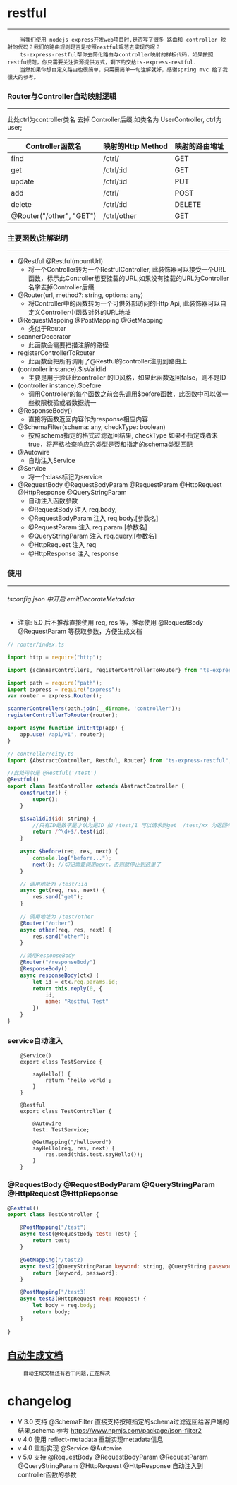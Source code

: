 # restful
---
```
    当我们使用 nodejs express开发web项目时,是否写了很多 路由和 controller 映射的代码？我们的路由规则是否是按照restful规范去实现的呢？
    ts-express-restful帮你去简化路由与controller映射的样板代码，如果按照restfu规范，你只需要关注资源提供方式，剩下的交给ts-express-restful.
    当然如果你想自定义路由也很简单，只需要简单一句注解就好，感谢spring mvc 给了我很大的参考。
```    

### Router与Controller自动映射逻辑
---

此处ctrl为controller类名 去掉 Controller后缀.如类名为 UserController, ctrl为 user;

| Controller函数名 | 映射的Http Method | 映射的路由地址 | 
|-----------------|------------------|--------------|
| find            | /ctrl/           |  GET         |
| get             | /ctrl/:id        |  GET         |
| update          | /ctrl/:id        |  PUT         |
| add             | /ctrl/           |  POST        |
| delete          | /ctrl/:id        |  DELETE      |
| @Router("/other", "GET")| /ctrl/other     | GET   |


### 主要函数\注解说明
---


-  @Restful @Restful(mountUrl)
   - 将一个Controller转为一个RestfulController, 此装饰器可以接受一个URL函数，标示此Controller想要挂载的URL,如果没有挂载的URL为Controller名字去掉Controller后缀
- @Router(url, method?: string, options: any) 
  - 将Controller中的函数转为一个可供外部访问的Http Api, 此装饰器可以自定义Controller中函数对外的URL地址
- @RequestMapping @PostMapping @GetMapping
  - 类似于Router
- scannerDecorator 
  - 此函数会需要扫描注解的路径
- registerControllerToRouter 
  - 此函数会把所有调用了@Restful的controller注册到路由上
- (controller instance).$isValidId 
  - 主要是用于验证此controller 的ID风格，如果此函数返回false，则不是ID
- (controller instance).$before
  -  调用Controller的每个函数之前会先调用$before函数，此函数中可以做一些权限校验或者数据统一
- @ResponseBody() 
  - 直接将函数返回内容作为response相应内容
- @SchemaFilter(schema: any, checkType: boolean) 
  - 按照schema指定的格式过滤返回结果, checkType 如果不指定或者未true，将严格检查响应的类型是否和指定的schema类型匹配
- @Autowire 
  - 自动注入Service
- @Service 
  - 将一个class标记为service
- @RequestBody @RequestBodyParam @RequestParam @HttpRequest @HttpResponse @QueryStringParam
  - 自动注入函数参数 
  - @RequestBody 注入 req.body, 
  - @RequestBodyParam 注入 req.body.[参数名]
  - @RequestParam 注入 req.param.[参数名]
  - @QueryStringParam 注入  req.query.[参数名]
  - @HttpRequest 注入 req
  - @HttpResponse 注入 response

### 使用
---

###### tsconfig.json 中开启 emitDecorateMetadata

- 注意: 5.0 后不推荐直接使用 req, res 等，推荐使用 @RequestBody @RequestParam 等获取参数，方便生成文档

```javascript
// router/index.ts 

import http = require("http");

import {scannerControllers, registerControllerToRouter} from "ts-express-restful";

import path = require("path");
import express = require("express");
var router = express.Router();

scannerControllers(path.join(__dirname, 'controller'));
registerControllerToRouter(router);

export async function initHttp(app) {
    app.use('/api/v1', router);
}
```

```javascript
// controller/city.ts
import {AbstractController, Restful, Router} from "ts-express-restful";

//此处可以是 @Restful('/test')
@Restful()
export class TestController extends AbstractController {
    constructor() {
        super();
    }

    $isValidId(id: string) {
        //只有ID是数字是才认为是ID 如 /test/1 可以请求到get  /test/xx 为返回404  /test/other 为映射到 other函数
        return /^\d+$/.test(id);
    }
    
    async $before(req, res, next) {
        console.log("before...");
        next(); //切记需要调用next，否则就停止到这里了
    }

    // 调用地址为 /test/:id
    async get(req, res, next) {
        res.send("get");
    }
    
    // 调用地址为 /test/other
    @Router("/other")
    async other(req, res, next) {
        res.send("other");
    }

    //调用ResponseBody
    @Router("/responseBody")
    @ResponseBody()
    async responseBody(ctx) {
        let id = ctx.req.params.id;
        return this.reply(0, {
            id,
            name: "Restful Test"
        })
    }
}
```

### service自动注入
```
    @Service()
    export class TestService {

        sayHello() {
            return 'hello world';
        }
    }

    @Restful
    export class TestController {

        @Autowire
        test: TestService;

        @GetMapping("/helloword")
        sayHello(req, res, next) {
            res.send(this.test.sayHello());
        }
    }
```

### @RequestBody @RequestBodyParam @QueryStringParam @HttpRequest @HttpRepsonse
```javascript
@Restful()
export class TestController {

    @PostMapping("/test")
    async test(@RequestBody test: Test) {
        return test;
    }

    @GetMapping("/test2)
    async test2(@QueryStringParam keyword: string, @QueryString password: string) {
        return {keyword, password};
    }

    @PostMapping("/test3)
    async test3(@HttpRequest req: Request) {
        let body = req.body;
        return body;
    }
    
}
```

## [自动生成文档](./swagger.md)
```
     自动生成文档还有若干问题,正在解决
```

# changelog
- V 3.0 支持 @SchemaFilter 直接支持按照指定的schema过滤返回给客户端的结果,schema 参考 https://www.npmjs.com/package/json-filter2
- v 4.0 使用 reflect-metadata 重新实现metadata信息
- v 4.0 重新实现 @Service @Autowire
- v 5.0 支持 @RequestBody @RequestBodyParam @RequestParam @QueryStringParam @HttpRequest @HttpResponse 自动注入到controller函数的参数